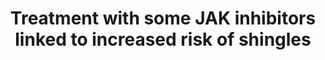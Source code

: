 ---
title: "Treatment with some JAK inhibitors linked to increased risk of shingles"
image: "images/writing/post-50.jpg"
link: "https://www.pharmaceutical-technology.com/comment/treatment-with-some-jak-inhibitors-linked-to-increased-risk-of-shingles/"
categories: ['Analyst Insight', 'Conference Review', 'Rheumatology']
draft: false
---
